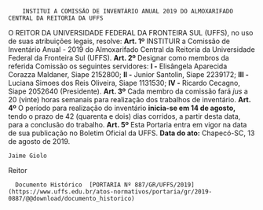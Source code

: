         INSTITUI A COMISSÃO DE INVENTÁRIO ANUAL 2019 DO ALMOXARIFADO CENTRAL DA REITORIA DA UFFS  

 O REITOR DA UNIVERSIDADE FEDERAL DA FRONTEIRA SUL (UFFS), no uso de suas atribuições legais, resolve:   **Art. 1º**  INSTITUIR a Comissão de Inventário Anual - 2019 do Almoxarifado Central da Reitoria da Universidade Federal da Fronteira Sul (UFFS).   **Art. 2º**  Designar como membros da referida Comissão os seguintes servidores: **I -**  Elisângela Aparecida Corazza Maldaner, Siape 2152800; **II -**  Junior Santolin, Siape 2239172; **III -**  Luciana Simoes dos Reis Oliveira, Siape 1131530; **IV -**  Ricardo Cecagno, Siape 2052640 (Presidente).   **Art. 3º**  Cada membro da comissão fará *jus*  a 20 (vinte) horas semanais para realização dos trabalhos de inventário.   **Art. 4º**  O período para realização do inventário **inicia-se em 14 de agosto,**  tendo o prazo de 42 (quarenta e dois) dias corridos, a partir desta data, para a conclusão do trabalho.   **Art. 5º**  Esta Portaria entra em vigor na data de sua publicação no Boletim Oficial da UFFS.        **Data do ato:** Chapecó-SC, 13 de agosto de 2019.   
 

    Jaime Giolo   
 Reitor 

      Documento Histórico  [PORTARIA Nº 887/GR/UFFS/2019](https://www.uffs.edu.br/atos-normativos/portaria/gr/2019-0887/@@download/documento_historico)     
      